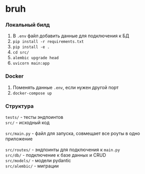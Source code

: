 # bruh

### Локальный билд

1. В `.env` файл добавить данные для подключения к БД
2. `pip install -r requirements.txt`
3. `pip install -e .`
4. `cd src/`
5. `alembic upgrade head`
6. `uvicorn main:app`

### Docker

1. Поменять данные `.env`, если нужен другой порт
2. `docker-compose up`


### Структура
`tests/` - тесты эндпоинтов <br>
`src/` - исходный код <br>
<br>
`src/main.py` - файл для запуска, совмещает все роуты в одно приложение <br>
<br>
`src/routes/` - эндпоинты для подключения к `main.py` <br>
`src/db/` - подключение к базе данных и CRUD <br>
`src/models/` - модели pydantic <br>
`src/alembic/` - миграции <br>
